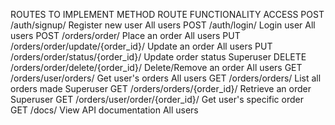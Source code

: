 ROUTES TO IMPLEMENT
METHOD	ROUTE	FUNCTIONALITY	ACCESS
POST	/auth/signup/	Register new user	All users
POST	/auth/login/	Login user	All users
POST	/orders/order/	Place an order	All users
PUT	/orders/order/update/{order_id}/	Update an order	All users
PUT	/orders/order/status/{order_id}/	Update order status	Superuser
DELETE	/orders/order/delete/{order_id}/	Delete/Remove an order	All users
GET	/orders/user/orders/	Get user's orders	All users
GET	/orders/orders/	List all orders made	Superuser
GET	/orders/orders/{order_id}/	Retrieve an order	Superuser
GET	/orders/user/order/{order_id}/	Get user's specific order	
GET	/docs/	View API documentation	All users
